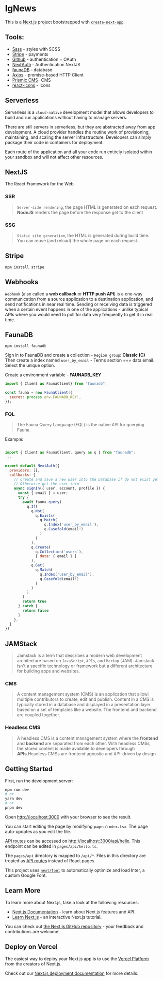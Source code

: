 # IgNews
This is a [Next.js](https://nextjs.org/) project bootstrapped with [`create-next-app`](https://github.com/vercel/next.js/tree/canary/packages/create-next-app).

## Tools:
- [Sass](https://sass-lang.com/) - styles with SCSS
- [Stripe](https://stripe.com/br) - payments
- [Github](https://github.com/) - authentication + OAuth
- [NextAuth](https://authjs.dev/) - Authentication NextJS
- [faunaDB](https://fauna.com/) - database
- [Axios](https://axios-http.com/ptbr/docs/intro) -  promise-based HTTP Client
- [Prismic CMS](https://prismic.io/)- CMS
- [react-icons](https://react-icons.github.io/react-icons/) - Icons

 ## Serverless
Serverless is a `cloud-native` development model that allows developers to build and run applications without having to manage servers.

There are still servers in serverless, but they are abstracted away from app development. A cloud provider handles the routine work of provisioning, maintaining, and scaling the server infrastructure. Developers can simply package their code in containers for deployment.

Each route of the application and all your code run entirely isolated within your sandbox and will not affect other resources.

## NextJS
The React Framework for the Web

### SSR
> `Server-side rendering`, the page HTML is generated on each request. **NodeJS** renders the page before the response get to the client 

### SSG

> `Static site generation`, the HTML is generated during build time. You can reuse (and reload) the whole page on each request.

## Stripe 
```console
npm install stripe
```

## Webhooks

`Webhook` (also called a **web callback** or **HTTP push API**) is a one-way communication from a source application to a destination application, and send notifications in near real time. Sending or receiving data is triggered when a certain event happens in one of the applications - unlike typical APIs where you would need to poll for data very frequently to get it in real time.

## FaunaDB 
```console
npm install faunadb
```

Sign in to FaunaDB and create a collection - `Region group`: **Classic (C)** <br />
Then create a index named `user_by_email` - Terms section === data.email. Select the unique option. <br />

Create a environment variable - **FAUNADB_KEY**

```javascript
import { Client as FaunaClient} from "faunadb";

const fauna = new FaunaClient({
  secret: process.env.FAUNADB_KEY!,
});
```
### FQL
> The Fauna Query Language (FQL) is the native API for querying Fauna.

Example: 

```javascript

import { Client as FaunaClient, query as q } from "faunadb";
...

export default NextAuth({
  providers: [],
  callbacks: {
    // Create and save a new user into the Database if do not exist yet
    // Otherwise get the user info
    async signIn({ user, account, profile }) {
      const { email } = user;
      try {
        await fauna.query(
          q.If(
            q.Not(
              q.Exists(
                q.Match(
                  q.Index('user_by_email'),
                  q.Casefold(email!)
                )
              )
            ),
            q.Create(
              q.Collection('users'),
              { data: { email } }
            ),
            q.Get(
              q.Match(
                q.Index('user_by_email'),
                q.Casefold(email!)
              )
            )
          )
        )
        return true
      } catch {
        return false
      }
    },
  }
})
```

## JAMStack

> Jamstack is a term that describes a modern web development architecture based on `JavaScript`, `APIs`, and `Markup` (JAM). Jamstack isn't a specific technology or framework but a different architecture for building apps and websites.

### CMS
> A content management system (CMS) is an application that allowi multiple contributors to create, edit and publish. Content in a CMS is typically stored in a database and displayed in a presentation layer based on a set of templates like a website. The frontend and backend are coupled together.

### Headless CMS
> A headless CMS is a content management system where the **frontend** and **backend** are separated from each other. With headless CMSs, the stored content is made available to developers through **APIs**.Headless CMSs are frontend agnostic and API-driven by design

## Getting Started

First, run the development server:

```bash
npm run dev
# or
yarn dev
# or
pnpm dev
```

Open [http://localhost:3000](http://localhost:3000) with your browser to see the result.

You can start editing the page by modifying `pages/index.tsx`. The page auto-updates as you edit the file.

[API routes](https://nextjs.org/docs/api-routes/introduction) can be accessed on [http://localhost:3000/api/hello](http://localhost:3000/api/hello). This endpoint can be edited in `pages/api/hello.ts`.

The `pages/api` directory is mapped to `/api/*`. Files in this directory are treated as [API routes](https://nextjs.org/docs/api-routes/introduction) instead of React pages.

This project uses [`next/font`](https://nextjs.org/docs/basic-features/font-optimization) to automatically optimize and load Inter, a custom Google Font.

## Learn More

To learn more about Next.js, take a look at the following resources:

- [Next.js Documentation](https://nextjs.org/docs) - learn about Next.js features and API.
- [Learn Next.js](https://nextjs.org/learn) - an interactive Next.js tutorial.

You can check out [the Next.js GitHub repository](https://github.com/vercel/next.js/) - your feedback and contributions are welcome!

## Deploy on Vercel

The easiest way to deploy your Next.js app is to use the [Vercel Platform](https://vercel.com/new?utm_medium=default-template&filter=next.js&utm_source=create-next-app&utm_campaign=create-next-app-readme) from the creators of Next.js.

Check out our [Next.js deployment documentation](https://nextjs.org/docs/deployment) for more details.
